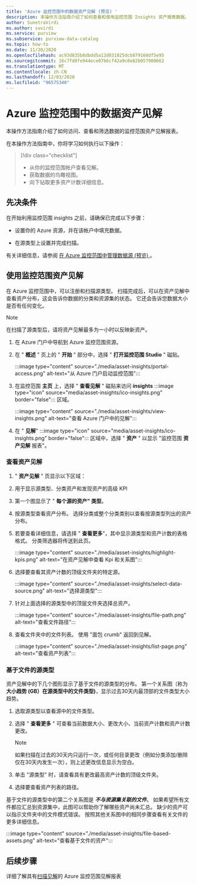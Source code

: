 ```yaml
---
title: 'Azure 监控范围中的数据资产见解 (预览) '
description: 本操作方法指南介绍了如何查看和使用监控范围 Insights 资产报表数据。
author: SunetraVirdi
ms.author: suvirdi
ms.service: purview
ms.subservice: purview-data-catalog
ms.topic: how-to
ms.date: 11/20/2020
ms.openlocfilehash: ac93d835b8dbdd5a12d031825dcb879160df5e95
ms.sourcegitcommit: 16c7fd8fe944ece07b6cf42a9c0e82b057900662
ms.translationtype: MT
ms.contentlocale: zh-CN
ms.lasthandoff: 12/03/2020
ms.locfileid: "96575340"
---
```

# <a name="asset-insights-on-your-data-in-azure-purview"></a>Azure 监控范围中的数据资产见解

本操作方法指南介绍了如何访问、查看和筛选数据的监控范围资产见解报表。

在本操作方法指南中，你将学习如何执行以下操作：

> [!div class="checklist"]
> * 从你的监控范围帐户查看见解。
> * 获取数据的鸟瞰视图。
> * 向下钻取更多资产计数详细信息。

## <a name="prerequisites"></a>先决条件

在开始利用监控范围 insights 之前，请确保已完成以下步骤：

* 设置你的 Azure 资源，并在该帐户中填充数据。

* 在源类型上设置并完成扫描。

有关详细信息，请参阅 [在 Azure 监控范围中管理数据源 (预览) ](manage-data-sources.md)。

## <a name="use-purview-asset-insights"></a>使用监控范围资产见解

在 Azure 监控范围中，可以注册和扫描源类型。 扫描完成后，可以在资产见解中查看资产分布，这会告诉你数据的分类和资源集的状态。 它还会告诉您数据大小是否有任何变化。

> [!NOTE]
> 在扫描了源类型后，请将资产见解最多为一小时以反映新资产。

1. 在 Azure 门户中导航到 Azure 监控范围资源。

1. 在 " **概述** " 页上的 " **开始** " 部分中，选择 " **打开监控范围 Studio** " 磁贴。

   :::image type="content" source="./media/asset-insights/portal-access.png" alt-text="从 Azure 门户启动监控范围":::

1. 在监控范围 **主页** 上，选择 " **查看见解** " 磁贴来访问 **insights** :::image type="icon" source="media/asset-insights/ico-insights.png" border="false"::: 区域。

   :::image type="content" source="./media/asset-insights/view-insights.png" alt-text="查看 Azure 门户中的见解":::

1. 在 " **见解**" :::image type="icon" source="media/asset-insights/ico-insights.png" border="false"::: 区域中，选择 " **资产** " 以显示 "监控范围 **资产见解** 报表"。

### <a name="view-asset-insights"></a>查看资产见解

1. " **资产见解** " 页显示以下区域：

2. 用于显示源类型、分类资产和发现资产的高级 KPI
 
3. 第一个图显示了 " **每个源的资产" 类型**。

4. 按源类型查看资产分布。 选择分类或整个分类类别以查看按源类型列出的资产分布。 
 
5. 若要查看详细信息，请选择 " **查看更多**"，其中显示源类型和资产计数的表格格式。 分类筛选器将传送到此页。

   :::image type="content" source="./media/asset-insights/highlight-kpis.png" alt-text="在资产见解中查看 Kpi 和关系图":::
 
6. 选择要查看其资产计数的顶级文件夹的特定源。 

   :::image type="content" source="./media/asset-insights/select-data-source.png" alt-text="选择源类型":::
 
7. 针对上面选择的源类型中的顶层文件夹选择总资产。

   :::image type="content" source="./media/asset-insights/file-path.png" alt-text="查看文件路径":::

8. 查看文件夹中的文件列表。 使用 "面包 crumb" 返回到见解。

   :::image type="content" source="./media/asset-insights/list-page.png" alt-text="查看资产列表":::  

### <a name="file-based-source-types"></a>基于文件的源类型
资产见解中的下几个图形显示了基于文件的源类型的分布。 第一个关系图（称为 **大小趋势 (GB）在源类型中的文件类型)**，显示过去30天内最顶部的文件类型大小趋势。 
 
1. 选取源类型以查看源中的文件类型。 
 
1. 选择 " **查看更多** " 可查看当前数据大小、更改大小、当前资产计数和资产计数更改。
 
   > [!NOTE]
   > 如果扫描在过去的30天内只运行一次，或任何目录更改（例如分类添加/删除仅在30天内发生一次），则上述更改信息显示为空白。

1. 单击 "源类型" 时，请查看具有更改最高资产计数的顶级文件夹。

1. 选择要查看资产列表的路径。

基于文件的源类型中的第二个关系图是 **_不与资源集关联的文件_**。 如果希望所有文件都应汇总到资源集中，此图可以帮助你了解哪些资产尚未汇总。 缺少的资产可以指示文件夹中的文件模式错误。 按照其他关系图中的相同步骤查看有关文件的更多详细信息。

   :::image type="content" source="./media/asset-insights/file-based-assets.png" alt-text="查看基于文件的资产":::  

## <a name="next-steps"></a>后续步骤

详细了解具有[扫描见解](./scan-insights.md)的 Azure 监控范围见解报表
